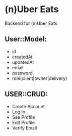 # (n)Uber Eats

Backend for (n)Uber Eats

## User::Model:

- id
- createdAt
- updatedAt
- email
- password
- role(client|owner|delivery)

## USER::CRUD:

- Create Account
- Log In
- See Profile
- Edit Profile
- Verify Email